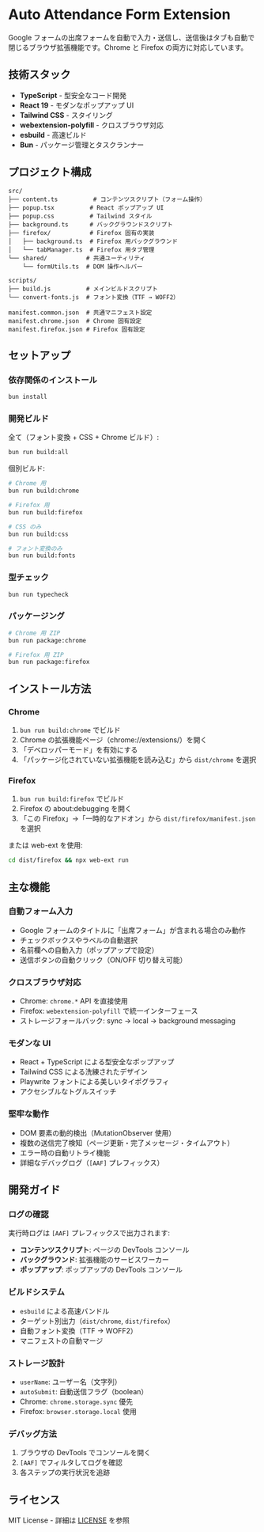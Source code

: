 # Auto Attendance Form Extension

Google フォームの出席フォームを自動で入力・送信し、送信後はタブも自動で閉じるブラウザ拡張機能です。Chrome と Firefox の両方に対応しています。

## 技術スタック

-   **TypeScript** - 型安全なコード開発
-   **React 19** - モダンなポップアップ UI
-   **Tailwind CSS** - スタイリング
-   **webextension-polyfill** - クロスブラウザ対応
-   **esbuild** - 高速ビルド
-   **Bun** - パッケージ管理とタスクランナー

## プロジェクト構成

```
src/
├── content.ts          # コンテンツスクリプト（フォーム操作）
├── popup.tsx          # React ポップアップ UI
├── popup.css          # Tailwind スタイル
├── background.ts      # バックグラウンドスクリプト
├── firefox/           # Firefox 固有の実装
│   ├── background.ts  # Firefox 用バックグラウンド
│   └── tabManager.ts  # Firefox 用タブ管理
└── shared/           # 共通ユーティリティ
    └── formUtils.ts  # DOM 操作ヘルパー

scripts/
├── build.js          # メインビルドスクリプト
└── convert-fonts.js  # フォント変換（TTF → WOFF2）

manifest.common.json  # 共通マニフェスト設定
manifest.chrome.json  # Chrome 固有設定
manifest.firefox.json # Firefox 固有設定
```

## セットアップ

### 依存関係のインストール

```bash
bun install
```

### 開発ビルド

全て（フォント変換 + CSS + Chrome ビルド）:

```bash
bun run build:all
```

個別ビルド:

```bash
# Chrome 用
bun run build:chrome

# Firefox 用
bun run build:firefox

# CSS のみ
bun run build:css

# フォント変換のみ
bun run build:fonts
```

### 型チェック

```bash
bun run typecheck
```

### パッケージング

```bash
# Chrome 用 ZIP
bun run package:chrome

# Firefox 用 ZIP
bun run package:firefox
```

## インストール方法

### Chrome

1. `bun run build:chrome` でビルド
2. Chrome の拡張機能ページ（chrome://extensions/）を開く
3. 「デベロッパーモード」を有効にする
4. 「パッケージ化されていない拡張機能を読み込む」から `dist/chrome` を選択

### Firefox

1. `bun run build:firefox` でビルド
2. Firefox の about:debugging を開く
3. 「この Firefox」→「一時的なアドオン」から `dist/firefox/manifest.json` を選択

または web-ext を使用:

```bash
cd dist/firefox && npx web-ext run
```

## 主な機能

### 自動フォーム入力

-   Google フォームのタイトルに「出席フォーム」が含まれる場合のみ動作
-   チェックボックスやラベルの自動選択
-   名前欄への自動入力（ポップアップで設定）
-   送信ボタンの自動クリック（ON/OFF 切り替え可能）

### クロスブラウザ対応

-   Chrome: `chrome.*` API を直接使用
-   Firefox: `webextension-polyfill` で統一インターフェース
-   ストレージフォールバック: sync → local → background messaging

### モダンな UI

-   React + TypeScript による型安全なポップアップ
-   Tailwind CSS による洗練されたデザイン
-   Playwrite フォントによる美しいタイポグラフィ
-   アクセシブルなトグルスイッチ

### 堅牢な動作

-   DOM 要素の動的検出（MutationObserver 使用）
-   複数の送信完了検知（ページ更新・完了メッセージ・タイムアウト）
-   エラー時の自動リトライ機能
-   詳細なデバッグログ（`[AAF]` プレフィックス）

## 開発ガイド

### ログの確認

実行時ログは `[AAF]` プレフィックスで出力されます:

-   **コンテンツスクリプト**: ページの DevTools コンソール
-   **バックグラウンド**: 拡張機能のサービスワーカー
-   **ポップアップ**: ポップアップの DevTools コンソール

### ビルドシステム

-   `esbuild` による高速バンドル
-   ターゲット別出力（`dist/chrome`, `dist/firefox`）
-   自動フォント変換（TTF → WOFF2）
-   マニフェストの自動マージ

### ストレージ設計

-   `userName`: ユーザー名（文字列）
-   `autoSubmit`: 自動送信フラグ（boolean）
-   Chrome: `chrome.storage.sync` 優先
-   Firefox: `browser.storage.local` 使用

### デバッグ方法

1. ブラウザの DevTools でコンソールを開く
2. `[AAF]` でフィルタしてログを確認
3. 各ステップの実行状況を追跡

## ライセンス

MIT License - 詳細は [LICENSE](LICENSE) を参照
